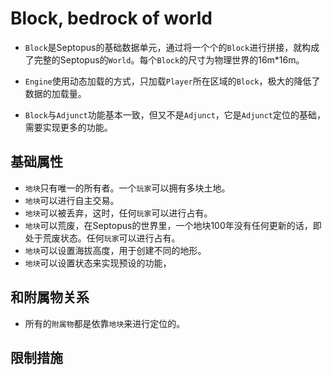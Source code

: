 # Block, bedrock of world

* `Block`是Septopus的基础数据单元，通过将一个个的`Block`进行拼接，就构成了完整的Septopus的`World`。每个`Block`的尺寸为物理世界的16m*16m。
  
* `Engine`使用动态加载的方式，只加载`Player`所在区域的`Block`，极大的降低了数据的加载量。

* `Block`与`Adjunct`功能基本一致，但又不是`Adjunct`，它是`Adjunct`定位的基础，需要实现更多的功能。
  
## 基础属性

* `地块`只有唯一的所有者。一个`玩家`可以拥有多块土地。
* `地块`可以进行自主交易。
* `地块`可以被丢弃，这时，任何`玩家`可以进行占有。
* `地块`可以荒废，在Septopus的世界里，一个地块100年没有任何更新的话，即处于荒废状态。任何`玩家`可以进行占有。
* `地块`可以设置海拔高度，用于创建不同的地形。
* `地块`可以设置状态来实现预设的功能，

## 和附属物关系

* 所有的`附属物`都是依靠`地块`来进行定位的。

## 限制措施